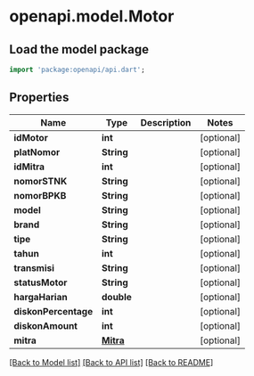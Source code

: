 # openapi.model.Motor

## Load the model package
```dart
import 'package:openapi/api.dart';
```

## Properties
Name | Type | Description | Notes
------------ | ------------- | ------------- | -------------
**idMotor** | **int** |  | [optional] 
**platNomor** | **String** |  | [optional] 
**idMitra** | **int** |  | [optional] 
**nomorSTNK** | **String** |  | [optional] 
**nomorBPKB** | **String** |  | [optional] 
**model** | **String** |  | [optional] 
**brand** | **String** |  | [optional] 
**tipe** | **String** |  | [optional] 
**tahun** | **int** |  | [optional] 
**transmisi** | **String** |  | [optional] 
**statusMotor** | **String** |  | [optional] 
**hargaHarian** | **double** |  | [optional] 
**diskonPercentage** | **int** |  | [optional] 
**diskonAmount** | **int** |  | [optional] 
**mitra** | [**Mitra**](Mitra.md) |  | [optional] 

[[Back to Model list]](../README.md#documentation-for-models) [[Back to API list]](../README.md#documentation-for-api-endpoints) [[Back to README]](../README.md)


